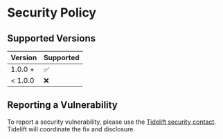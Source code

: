 # Security Policy

## Supported Versions

| Version | Supported          |
| ------- | ------------------ |
| 1.0.0 + | :white_check_mark: |
| < 1.0.0 | :x:                |

## Reporting a Vulnerability

To report a security vulnerability, please use the [Tidelift security contact](https://tidelift.com/security). Tidelift
will coordinate the fix and disclosure.
